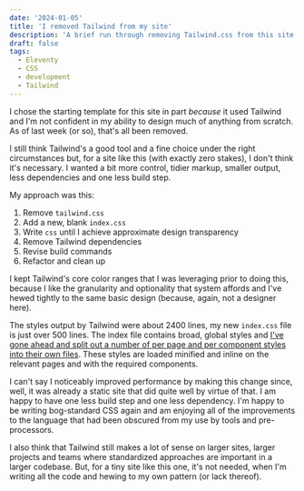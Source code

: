 ```yaml
---
date: '2024-01-05'
title: 'I removed Tailwind from my site'
description: 'A brief run through removing Tailwind.css from this site.'
draft: false
tags:
  - Eleventy
  - CSS
  - development
  - Tailwind
---
```

I chose the starting template for this site in part *because* it used Tailwind and I'm not confident in my ability to design much of anything from scratch. As of last week (or so), that's all been removed.<!-- excerpt -->

I still think Tailwind's a good tool and a fine choice under the right circumstances but, for a site like this (with exactly zero stakes), I don't think it's necessary. I wanted a bit more control, tidier markup, smaller output, less dependencies and one less build step.

My approach was this:

1. Remove `tailwind.css`
2. Add a new, blank `index.css`
3. Write `css` until I achieve approximate design transparency
4. Remove Tailwind dependencies
5. Revise build commands
6. Refactor and clean up

I kept Tailwind's core color ranges that I was leveraging prior to doing this, because I like the granularity and optionality that system affords and I've hewed tightly to the same basic design (because, again, not a designer here).

The styles output by Tailwind were about 2400 lines, my new `index.css` file is just over 500 lines. The index file contains broad, global styles and [I've gone ahead and split out a number of per page and per component styles into their own files](https://github.com/cdransf/coryd.dev/tree/main/src/assets/styles). These styles are loaded minified and inline on the relevant pages and with the required components.

I can't say I noticeably improved performance by making this change since, well, it was already a static site that did quite well by virtue of that. I am happy to have one less build step and one less dependency. I'm happy to be writing bog-standard CSS again and am enjoying all of the improvements to the language that had been obscured from my use by tools and pre-processors.

I also think that Tailwind still makes a lot of sense on larger sites, larger projects and teams where standardized approaches are important in a larger codebase. But, for a tiny site like this one, it's not needed, when I'm writing all the code and hewing to my own pattern (or lack thereof).